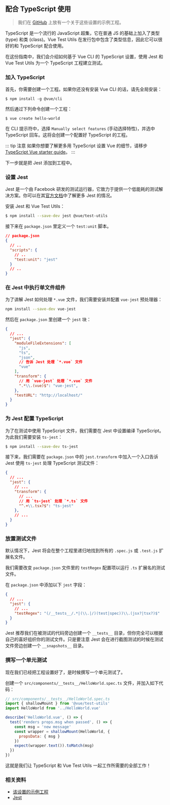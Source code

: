 ## 配合 TypeScript 使用

> 我们在 [GitHub](https://github.com/vuejs/vue-test-utils-typescript-example) 上放有一个关于这些设置的示例工程。

TypeScript 是一个流行的 JavaScript 超集，它在普通 JS 的基础上加入了类型 (type) 和类 (class)。Vue Test Utils 在发行包中包含了类型信息，因此它可以很好的和 TypeScript 配合使用。

在这份指南中，我们会介绍如何基于 Vue CLI 的 TypeScript 设置，使用 Jest 和 Vue Test Utils 为一个 TypeScript 工程建立测试。

### 加入 TypeScript

首先，你需要创建一个工程。如果你还没有安装 Vue CLI 的话，请先全局安装：

```shell
$ npm install -g @vue/cli
```

然后通过下列命令创建一个工程：

```shell
$ vue create hello-world
```

在 CLI 提示符中，选择 `Manually select features` (手动选择特性)，并选中 TypeScript 回车。这将会创建一个配置好 TypeScript 的工程。

::: tip 注意
如果你想要了解更多用 TypeScript 设置 Vue 的细节，请移步 [TypeScript Vue starter guide](https://github.com/Microsoft/TypeScript-Vue-Starter)。
:::

下一步就是把 Jest 添加到工程中。

### 设置 Jest

Jest 是一个由 Facebook 研发的测试运行器，它致力于提供一个低能耗的测试解决方案。你可以在其[官方文档](https://facebook.github.io/jest/)中了解更多 Jest 的情况。

安装 Jest 和 Vue Test Utils：

```bash
$ npm install --save-dev jest @vue/test-utils
```

接下来在 `package.json` 里定义一个 `test:unit` 脚本。

```json
// package.json
{
  // ..
  "scripts": {
    // ..
    "test:unit": "jest"
  }
  // ..
}
```

### 在 Jest 中执行单文件组件

为了讲解 Jest 如何处理 `*.vue` 文件，我们需要安装并配置 `vue-jest` 预处理器：

``` bash
npm install --save-dev vue-jest
```

然后在 `package.json` 里创建一个 `jest` 块：

``` json
{
  // ...
  "jest": {
    "moduleFileExtensions": [
      "js",
      "ts",
      "json",
      // 告诉 Jest 处理 `*.vue` 文件
      "vue"
    ],
    "transform": {
      // 用 `vue-jest` 处理 `*.vue` 文件
      ".*\\.(vue)$": "vue-jest",
    },
    "testURL": "http://localhost/"
  }
}
```

### 为 Jest 配置 TypeScript

为了在测试中使用 TypeScript 文件，我们需要在 Jest 中设置编译 TypeScript。为此我们需要安装 `ts-jest`：

``` bash
$ npm install --save-dev ts-jest
```

接下来，我们需要在 `package.json` 中的 `jest.transform` 中加入一个入口告诉 Jest 使用 `ts-jest` 处理 TypeScript 测试文件：

``` json
{
  // ...
  "jest": {
    // ...
    "transform": {
      // ...
      // 用 `ts-jest` 处理 `*.ts` 文件
      "^.+\\.tsx?$": "ts-jest"
    },
    // ...
  }
}
```

### 放置测试文件

默认情况下，Jest 将会在整个工程里递归地找到所有的 `.spec.js` 或 `.test.js` 扩展名文件。

我们需要改变 `package.json` 文件里的 `testRegex` 配置项以运行 `.ts` 扩展名的测试文件。

在 `package.json` 中添加以下 `jest` 字段：

``` json
{
  // ...
  "jest": {
    // ...
    "testRegex": "(/__tests__/.*|(\\.|/)(test|spec))\\.(jsx?|tsx?)$"
  }
}
```

Jest 推荐我们在被测试的代码旁边创建一个 `__tests__` 目录，但你完全可以根据自己的喜好组织你的测试文件。只是要注意 Jest 会在进行截图测试的时候在测试文件旁边创建一个 `__snapshots__` 目录。

### 撰写一个单元测试

现在我们已经把工程设置好了，是时候撰写一个单元测试了。

创建一个 `src/components/__tests__/HelloWorld.spec.ts` 文件，并加入如下代码：

```js
// src/components/__tests__/HelloWorld.spec.ts
import { shallowMount } from '@vue/test-utils'
import HelloWorld from '../HelloWorld.vue'

describe('HelloWorld.vue', () => {
  test('renders props.msg when passed', () => {
    const msg = 'new message'
    const wrapper = shallowMount(HelloWorld, {
      propsData: { msg }
    })
    expect(wrapper.text()).toMatch(msg)
  })
})
```

这就是我们让 TypeScript 和 Vue Test Utils 一起工作所需要的全部工作！

### 相关资料

- [该设置的示例工程](https://github.com/vuejs/vue-test-utils-typescript-example)
- [Jest](https://facebook.github.io/jest/)

